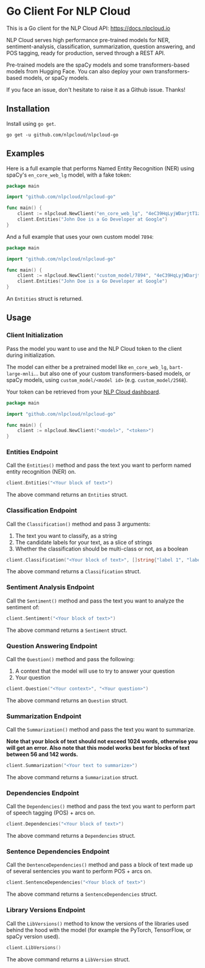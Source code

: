 # Go Client For NLP Cloud

This is a Go client for the NLP Cloud API: https://docs.nlpcloud.io

NLP Cloud serves high performance pre-trained models for NER, sentiment-analysis, classification, summarization, question answering, and POS tagging, ready for production, served through a REST API. 

Pre-trained models are the spaCy models and some transformers-based models from Hugging Face. You can also deploy your own transformers-based models, or spaCy models.

If you face an issue, don't hesitate to raise it as a Github issue. Thanks!

## Installation

Install using `go get`.

```shell
go get -u github.com/nlpcloud/nlpcloud-go
```

## Examples

Here is a full example that performs Named Entity Recognition (NER) using spaCy's `en_core_web_lg` model, with a fake token:

```go
package main

import "github.com/nlpcloud/nlpcloud-go"

func main() {
    client := nlpcloud.NewClient("en_core_web_lg", "4eC39HqLyjWDarjtT1zdp7dc")
    client.Entities("John Doe is a Go Developer at Google")
}
```

And a full example that uses your own custom model `7894`:

```go
package main

import "github.com/nlpcloud/nlpcloud-go"

func main() {
    client := nlpcloud.NewClient("custom_model/7894", "4eC39HqLyjWDarjtT1zdp7dc")
    client.Entities("John Doe is a Go Developer at Google")
}
```

An `Entities` struct is returned.

## Usage

### Client Initialization

Pass the model you want to use and the NLP Cloud token to the client during initialization.

The model can either be a pretrained model like `en_core_web_lg`, `bart-large-mnli`... but also one of your custom transformers-based models, or spaCy models, using `custom_model/<model id>` (e.g. `custom_model/2568`).

Your token can be retrieved from your [NLP Cloud dashboard](https://nlpcloud.io/home/token).

```go
package main

import "github.com/nlpcloud/nlpcloud-go"

func main() {
    client := nlpcloud.NewClient("<model>", "<token>")
}
```

### Entities Endpoint

Call the `Entities()` method and pass the text you want to perform named entity recognition (NER) on.

```go
client.Entities("<Your block of text>")
```

The above command returns an `Entities` struct.

### Classification Endpoint

Call the `Classification()` method and pass 3 arguments:

1. The text you want to classify, as a string
1. The candidate labels for your text, as a slice of strings
1. Whether the classification should be multi-class or not, as a boolean

```go
client.Classification("<Your block of text>", []string{"label 1", "label 2", "..."}, true|false)
```

The above command returns a `Classification` struct.

### Sentiment Analysis Endpoint

Call the `Sentiment()` method and pass the text you want to analyze the sentiment of:

```go
client.Sentiment("<Your block of text>")
```

The above command returns a `Sentiment` struct.

### Question Answering Endpoint

Call the `Question()` method and pass the following:

1. A context that the model will use to try to answer your question
1. Your question

```go
client.Question("<Your context>", "<Your question>")
```

The above command returns an `Question` struct.

### Summarization Endpoint

Call the `Summarization()` method and pass the text you want to summarize.

**Note that your block of text should not exceed 1024 words, otherwise you will get an error. Also note that this model works best for blocks of text between 56 and 142 words.**

```go
client.Summarization("<Your text to summarize>")
```

The above command returns a `Summarization` struct.

### Dependencies Endpoint

Call the `Dependencies()` method and pass the text you want to perform part of speech tagging (POS) + arcs on.

```go
client.Dependencies("<Your block of text>")
```

The above command returns a `Dependencies` struct.

### Sentence Dependencies Endpoint

Call the `DentenceDependencies()` method and pass a block of text made up of several sentencies you want to perform POS + arcs on.

```go
client.SentenceDependencies("<Your block of text>")
```

The above command returns a `SentenceDependencies` struct.

### Library Versions Endpoint

Call the `LibVersions()` method to know the versions of the libraries used behind the hood with the model (for example the PyTorch, TensorFlow, or spaCy version used).

```go
client.LibVersions()
```

The above command returns a `LibVersion` struct.
